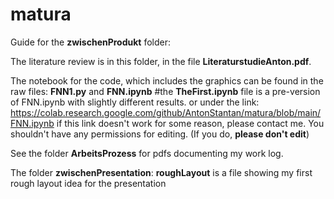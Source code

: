 # matura

Guide for the **zwischenProdukt** folder:

  The literature review is in this folder, in the file **LiteraturstudieAnton.pdf**.
  
  The notebook for the code, which includes the graphics can be found in the raw files: **FNN1.py** and **FNN.ipynb**
  #the **TheFirst.ipynb** file is a pre-version of FNN.ipynb with slightly different results.
  or under the link: https://colab.research.google.com/github/AntonStantan/matura/blob/main/FNN.ipynb
  if this link doesn't work for some reason, please contact me. You shouldn't have any permissions for editing. (If you do, **please don't edit**)
  
See the folder **ArbeitsProzess** for pdfs documenting my work log.

The folder **zwischenPresentation**: 
  **roughLayout** is a file showing my first rough layout idea for the presentation

